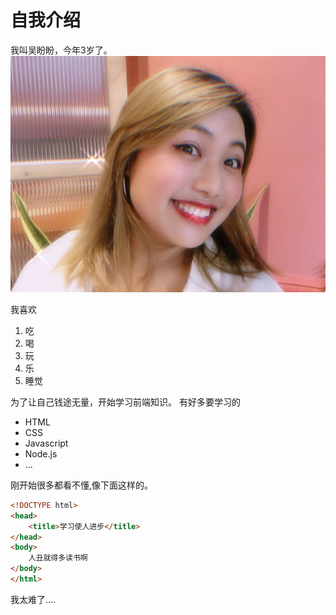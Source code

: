 # 自我介绍
我叫吴盼盼，今年3岁了。
![这是我3岁的时候](3岁的时候.jpg)

我喜欢
1. 吃
2. 喝
3. 玩
4. 乐
5. 睡觉
   
为了让自己钱途无量，开始学习前端知识。
有好多要学习的
* HTML
* CSS
* Javascript
* Node.js
* ...

刚开始很多都看不懂,像下面这样的。
```html
<!DOCTYPE html>
<head>
    <title>学习使人进步</title>
</head>
<body>
    人丑就得多读书啊
</body>
</html>     
```
我太难了....

